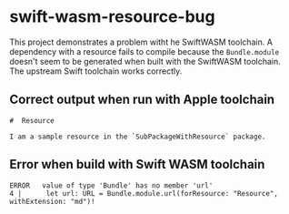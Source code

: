 # swift-wasm-resource-bug

This project demonstrates a problem witht he SwiftWASM toolchain. A dependency with a resource fails to compile because the  `Bundle.module` doesn't seem to be generated when built with the SwiftWASM toolchain. The upstream Swift toolchain works correctly.

## Correct output when run with Apple toolchain
```
#  Resource

I am a sample resource in the `SubPackageWithResource` package.
```

## Error when build with Swift WASM toolchain
```
ERROR   value of type 'Bundle' has no member 'url'
4 |      let url: URL = Bundle.module.url(forResource: "Resource", withExtension: "md")!
```


